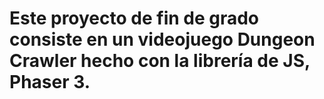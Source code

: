 <h1>Este proyecto de fin de grado consiste en un videojuego Dungeon Crawler hecho con la librería de JS, Phaser 3.</h1>
